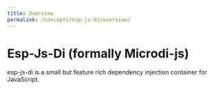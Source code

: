 ```yaml
---
title: Overview
permalink: /concepts/esp-js-di/overview/
---
```


# Esp-Js-Di (formally Microdi-js)

esp-js-di is a small but feature rich dependency injection container for JavaScript.